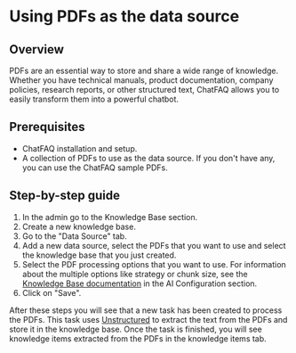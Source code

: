 # Using PDFs as the data source

## Overview

PDFs are an essential way to store and share a wide range of knowledge. Whether you have technical manuals, product documentation, company policies, research reports, or other structured text, ChatFAQ allows you to easily transform them into a powerful chatbot.

## Prerequisites

- ChatFAQ installation and setup.
- A collection of PDFs to use as the data source. If you don't have any, you can use the ChatFAQ sample PDFs.
  
## Step-by-step guide

1. In the admin go to the Knowledge Base section.
2. Create a new knowledge base.
3. Go to the "Data Source" tab.
4. Add a new data source, select the PDFs that you want to use and select the knowledge base that you just created.
5. Select the PDF processing options that you want to use. For information about the multiple options like strategy or chunk size, see the [Knowledge Base documentation](../configuration/index.md#pdf-and-url-parsing-options) in the AI Configuration section.
6. Click on "Save".

After these steps you will see that a new task has been created to process the PDFs. This task uses [Unstructured](https://github.com/Unstructured-IO/unstructured) to extract the text from the PDFs and store it in the knowledge base. Once the task is finished, you will see knowledge items extracted from the PDFs in the knowledge items tab.
